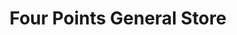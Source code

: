 ---
title: "Four Points General Store"
url: /nashville/four-points-general-store/
shop: Dorfladen
---